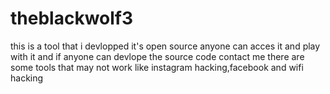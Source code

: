 # theblackwolf3
this is a tool that i devlopped it's open source anyone can acces it and play with it and if anyone can devlope the source code contact me
there are some tools that may not work like instagram hacking,facebook and wifi hacking 

